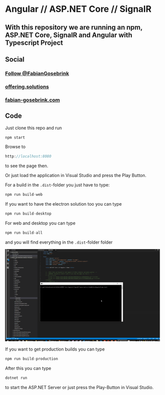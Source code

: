 # Angular // ASP.NET Core // SignalR

## With this repository we are running an npm, ASP.NET Core, SignalR and Angular with Typescript Project

## Social

### <a href="https://twitter.com/FabianGosebrink" target="_blank">Follow @FabianGosebrink</a>

### [offering.solutions](https://offering.solutions "blogLink")
### [fabian-gosebrink.com](http://fabian-gosebrink.com "homepage")


## Code

Just clone this repo and run 

```javascript 
npm start
```

Browse to
```javascript 
http://localhost:8080
```

to see the page then. 

Or just load the application in Visual Studio and press the Play Button.

For a build in the `.dist`-folder you just have to type:

```javascript 
npm run build-web
```

If you want to have the electron solution too you can type 

```javascript 
npm run build-desktop
```

For web and desktop you can type
```javascript 
npm run build-all
```

and you will find everything in the `.dist`-folder folder

![building and using process](.github/build.gif "npm start and build")

If you want to get production builds you can type

```javascript
npm run build-production
```

After this you can type 

```csharp
dotnet run
```

to start the ASP.NET Server or just press the Play-Button in Visual Studio.
